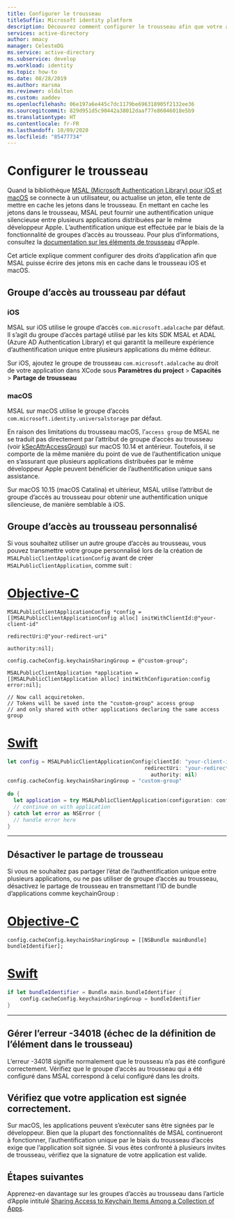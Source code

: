 ```yaml
---
title: Configurer le trousseau
titleSuffix: Microsoft identity platform
description: Découvrez comment configurer le trousseau afin que votre application puisse y mettre en cache des jetons.
services: active-directory
author: mmacy
manager: CelesteDG
ms.service: active-directory
ms.subservice: develop
ms.workload: identity
ms.topic: how-to
ms.date: 08/28/2019
ms.author: marsma
ms.reviewer: oldalton
ms.custom: aaddev
ms.openlocfilehash: 06e197a6e445c7dc1179be696318905f2132ee36
ms.sourcegitcommit: 829d951d5c90442a38012daaf77e86046018e5b9
ms.translationtype: HT
ms.contentlocale: fr-FR
ms.lasthandoff: 10/09/2020
ms.locfileid: "85477734"
---
```

# <a name="configure-keychain"></a>Configurer le trousseau

Quand la bibliothèque [MSAL (Microsoft Authentication Library) pour iOS et macOS](msal-overview.md) se connecte à un utilisateur, ou actualise un jeton, elle tente de mettre en cache les jetons dans le trousseau. En mettant en cache les jetons dans le trousseau, MSAL peut fournir une authentification unique silencieuse entre plusieurs applications distribuées par le même développeur Apple. L’authentification unique est effectuée par le biais de la fonctionnalité de groupes d’accès au trousseau. Pour plus d’informations, consultez la [documentation sur les éléments de trousseau](https://developer.apple.com/documentation/security/keychain_services/keychain_items/sharing_access_to_keychain_items_among_a_collection_of_apps?language=objc) d’Apple.

Cet article explique comment configurer des droits d’application afin que MSAL puisse écrire des jetons mis en cache dans le trousseau iOS et macOS.

## <a name="default-keychain-access-group"></a>Groupe d’accès au trousseau par défaut

### <a name="ios"></a>iOS

MSAL sur iOS utilise le groupe d’accès `com.microsoft.adalcache` par défaut. Il s’agit du groupe d’accès partagé utilisé par les kits SDK MSAL et ADAL (Azure AD Authentication Library) et qui garantit la meilleure expérience d’authentification unique entre plusieurs applications du même éditeur.

Sur iOS, ajoutez le groupe de trousseau `com.microsoft.adalcache` au droit de votre application dans XCode sous **Paramètres du project** > **Capacités** > **Partage de trousseau**

### <a name="macos"></a>macOS

MSAL sur macOS utilise le groupe d’accès `com.microsoft.identity.universalstorage` par défaut.

En raison des limitations du trousseau macOS, l’`access group` de MSAL ne se traduit pas directement par l’attribut de groupe d’accès au trousseau (voir [kSecAttrAccessGroup](https://developer.apple.com/documentation/security/ksecattraccessgroup?language=objc)) sur macOS 10.14 et antérieur. Toutefois, il se comporte de la même manière du point de vue de l’authentification unique en s’assurant que plusieurs applications distribuées par le même développeur Apple peuvent bénéficier de l’authentification unique sans assistance.

Sur macOS 10.15 (macOS Catalina) et ultérieur, MSAL utilise l’attribut de groupe d’accès au trousseau pour obtenir une authentification unique silencieuse, de manière semblable à iOS.

## <a name="custom-keychain-access-group"></a>Groupe d’accès au trousseau personnalisé

Si vous souhaitez utiliser un autre groupe d’accès au trousseau, vous pouvez transmettre votre groupe personnalisé lors de la création de `MSALPublicClientApplicationConfig` avant de créer `MSALPublicClientApplication`, comme suit :

# <a name="objective-c"></a>[Objective-C](#tab/objc)

```objc
MSALPublicClientApplicationConfig *config = [[MSALPublicClientApplicationConfig alloc] initWithClientId:@"your-client-id"
                                                                                            redirectUri:@"your-redirect-uri"
                                                                                              authority:nil];
    
config.cacheConfig.keychainSharingGroup = @"custom-group";
    
MSALPublicClientApplication *application = [[MSALPublicClientApplication alloc] initWithConfiguration:config error:nil];
    
// Now call acquiretoken. 
// Tokens will be saved into the "custom-group" access group
// and only shared with other applications declaring the same access group
```

# <a name="swift"></a>[Swift](#tab/swift)

```swift
let config = MSALPublicClientApplicationConfig(clientId: "your-client-id",
                                            redirectUri: "your-redirect-uri",
                                              authority: nil)
config.cacheConfig.keychainSharingGroup = "custom-group"
        
do {
  let application = try MSALPublicClientApplication(configuration: config)
  // continue on with application          
} catch let error as NSError {
  // handle error here
}       
```

---

## <a name="disable-keychain-sharing"></a>Désactiver le partage de trousseau

Si vous ne souhaitez pas partager l’état de l’authentification unique entre plusieurs applications, ou ne pas utiliser de groupe d’accès au trousseau, désactivez le partage de trousseau en transmettant l’ID de bundle d’applications comme keychainGroup :

# <a name="objective-c"></a>[Objective-C](#tab/objc)

```objc
config.cacheConfig.keychainSharingGroup = [[NSBundle mainBundle] bundleIdentifier];
```

# <a name="swift"></a>[Swift](#tab/swift)

```swift
if let bundleIdentifier = Bundle.main.bundleIdentifier {
    config.cacheConfig.keychainSharingGroup = bundleIdentifier
}
```

---

## <a name="handle--34018-error-failed-to-set-item-into-keychain"></a>Gérer l’erreur -34018 (échec de la définition de l’élément dans le trousseau)

L’erreur -34018 signifie normalement que le trousseau n’a pas été configuré correctement. Vérifiez que le groupe d’accès au trousseau qui a été configuré dans MSAL correspond à celui configuré dans les droits.

## <a name="ensure-your-application-is-properly-signed"></a>Vérifiez que votre application est signée correctement.

Sur macOS, les applications peuvent s’exécuter sans être signées par le développeur. Bien que la plupart des fonctionnalités de MSAL continueront à fonctionner, l’authentification unique par le biais du trousseau d’accès exige que l’application soit signée. Si vous êtes confronté à plusieurs invites de trousseau, vérifiez que la signature de votre application est valide.

## <a name="next-steps"></a>Étapes suivantes

Apprenez-en davantage sur les groupes d’accès au trousseau dans l’article d’Apple intitulé [Sharing Access to Keychain Items Among a Collection of Apps](https://developer.apple.com/documentation/security/keychain_services/keychain_items/sharing_access_to_keychain_items_among_a_collection_of_apps?language=objc).
